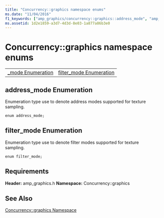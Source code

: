 ```yaml
---
title: "Concurrency::graphics namespace enums"
ms.date: "11/04/2016"
f1_keywords: ["amp_graphics/concurrency::graphics::address_mode", "amp_graphics/concurrency::graphics::filter_mode"]
ms.assetid: 1d2e1859-a3d7-4d3d-8e03-1a877a86b3e0
---
```

# Concurrency::graphics namespace enums

|||
|-|-|
|[_mode Enumeration](#address_mode)|[filter_mode Enumeration](#filter_mode)|

##  <a name="address_mode"></a>  address_mode Enumeration

Enumeration type use to denote address modes supported for texture sampling.

```
enum address_mode;
```

##  <a name="filter_mode"></a>  filter_mode Enumeration

Enumeration type use to denote filter modes supported for texture sampling.

```
enum filter_mode;
```

## Requirements

**Header:** amp_graphics.h
**Namespace:** Concurrency::graphics

## See Also

[Concurrency::graphics Namespace](concurrency-graphics-namespace.md)
